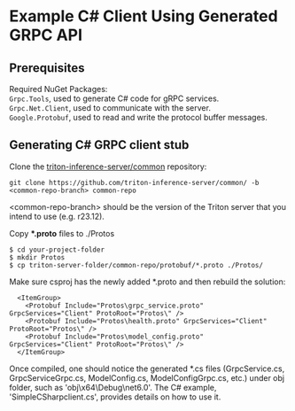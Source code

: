 # Example C# Client Using Generated GRPC API

## Prerequisites

Required NuGet Packages:\
`Grpc.Tools`, used to generate C# code for gRPC services.\
`Grpc.Net.Client`, used to communicate with the server.\
`Google.Protobuf`, used to read and write the protocol buffer messages.


## Generating C# GRPC client stub

Clone the [triton-inference-server/common](https://github.com/triton-inference-server/common/)
repository:

```
git clone https://github.com/triton-inference-server/common/ -b <common-repo-branch> common-repo
```

\<common-repo-branch\> should be the version of the Triton server that you
intend to use (e.g. r23.12).

Copy __*.proto__ files to ./Protos

```
$ cd your-project-folder
$ mkdir Protos
$ cp triton-server-folder/common-repo/protobuf/*.proto ./Protos/
```

Make sure csproj has the newly added *.proto and then rebuild the solution:
```
  <ItemGroup>
    <Protobuf Include="Protos\grpc_service.proto" GrpcServices="Client" ProtoRoot="Protos\" />
    <Protobuf Include="Protos\health.proto" GrpcServices="Client" ProtoRoot="Protos\" />
    <Protobuf Include="Protos\model_config.proto" GrpcServices="Client" ProtoRoot="Protos\" />
  </ItemGroup>
```

Once compiled, one should notice the generated *.cs files (GrpcService.cs, GrpcServiceGrpc.cs, ModelConfig.cs, ModelConfigGrpc.cs, etc.) under obj folder, such as 'obj\x64\Debug\net6.0'. The C# example, 'SimpleCSharpclient.cs', provides details on how to use it.

